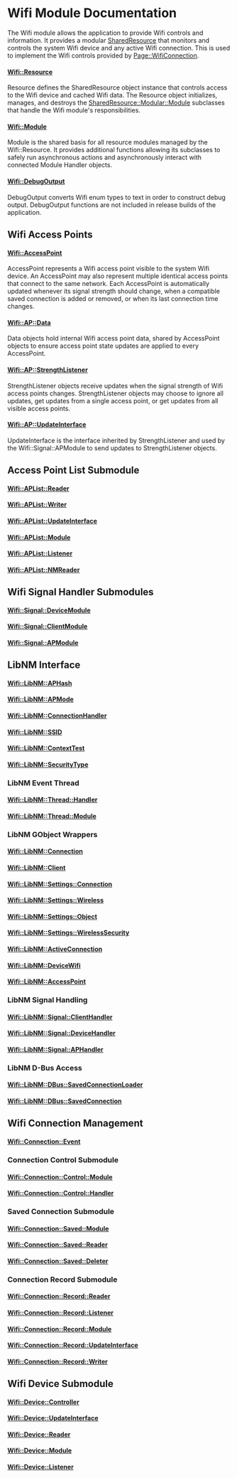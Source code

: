 # Wifi Module Documentation
The Wifi module allows the application to provide Wifi controls and information. It provides a modular [SharedResource](./SharedResource.md) that monitors and controls the system Wifi device and any active Wifi connection. This is used to implement the Wifi controls provided by [Page\::WifiConnection](../../Source/GUI/Page/PageTypes/Page_WifiConnection.h).

#### [Wifi\::Resource](../../Source/System/Wifi/Wifi_Resource.h)
Resource defines the SharedResource object instance that controls access to the Wifi device and cached Wifi data. The Resource object initializes, manages, and destroys the [SharedResource\::Modular\::Module](../../Source/Foundation/SharedResource/Modular/SharedResource_Modular_Module.h) subclasses that handle the Wifi module's responsibilities.

#### [Wifi\::Module](../../Source/System/Wifi/Wifi_Module.h)
Module is the shared basis for all resource modules managed by the Wifi\::Resource. It provides additional functions allowing its subclasses to safely run asynchronous actions and asynchronously interact with connected Module Handler objects.

#### [Wifi\::DebugOutput](../../Source/System/Wifi/Wifi_DebugOutput.h)
DebugOutput converts Wifi enum types to text in order to construct debug output. DebugOutput functions are not included in release builds of the application.

## Wifi Access Points

#### [Wifi\::AccessPoint](../../Source/System/Wifi/Wifi_AccessPoint.h)
AccessPoint represents a Wifi access point visible to the system Wifi device. An AccessPoint may also represent multiple identical access points that connect to the same network. Each AccessPoint is automatically updated whenever its signal strength should change, when a compatible saved connection is added or removed, or when its last connection time changes.

#### [Wifi\::AP\::Data](../../Source/System/Wifi/AP/Wifi_AP_Data.h)
Data objects hold internal Wifi access point data, shared by AccessPoint objects to ensure access point state updates are applied to every AccessPoint.

#### [Wifi\::AP\::StrengthListener](../../Source/System/Wifi/AP/Wifi_AP_StrengthListener.h)
StrengthListener objects receive updates when the signal strength of Wifi access points changes. StrengthListener objects may choose to ignore all updates, get updates from a single access point, or get updates from all visible access points.

#### [Wifi\::AP\::UpdateInterface](../../Source/System/Wifi/AP/Wifi_AP_UpdateInterface.h)
UpdateInterface is the interface inherited by StrengthListener and used by the Wifi\::Signal\::APModule to send updates to StrengthListener objects.

## Access Point List Submodule

#### [Wifi\::APList\::Reader](../../Source/System/Wifi/APList/Wifi_APList_Reader.h)

#### [Wifi\::APList\::Writer](../../Source/System/Wifi/APList/Wifi_APList_Writer.h)

#### [Wifi\::APList\::UpdateInterface](../../Source/System/Wifi/APList/Wifi_APList_UpdateInterface.h)

#### [Wifi\::APList\::Module](../../Source/System/Wifi/APList/Wifi_APList_Module.h)

#### [Wifi\::APList\::Listener](../../Source/System/Wifi/APList/Wifi_APList_Listener.h)

#### [Wifi\::APList\::NMReader](../../Source/System/Wifi/APList/Wifi_APList_NMReader.h)

## Wifi Signal Handler Submodules

#### [Wifi\::Signal\::DeviceModule](../../Source/System/Wifi/Signal/Wifi_Signal_DeviceModule.h)

#### [Wifi\::Signal\::ClientModule](../../Source/System/Wifi/Signal/Wifi_Signal_ClientModule.h)

#### [Wifi\::Signal\::APModule](../../Source/System/Wifi/Signal/Wifi_Signal_APModule.h)

## LibNM Interface

#### [Wifi\::LibNM\::APHash](../../Source/System/Wifi/LibNM/Wifi_LibNM_APHash.h)

#### [Wifi\::LibNM\::APMode](../../Source/System/Wifi/LibNM/Wifi_LibNM_APMode.h)

#### [Wifi\::LibNM\::ConnectionHandler](../../Source/System/Wifi/LibNM/Wifi_LibNM_ConnectionHandler.h)

#### [Wifi\::LibNM\::SSID](../../Source/System/Wifi/LibNM/Wifi_LibNM_SSID.h)

#### [Wifi\::LibNM\::ContextTest](../../Source/System/Wifi/LibNM/Wifi_LibNM_ContextTest.h)

#### [Wifi\::LibNM\::SecurityType](../../Source/System/Wifi/LibNM/Wifi_LibNM_SecurityType.h)

### LibNM Event Thread

#### [Wifi\::LibNM\::Thread\::Handler](../../Source/System/Wifi/LibNM/Thread/Wifi_LibNM_Thread_Handler.h)

#### [Wifi\::LibNM\::Thread\::Module](../../Source/System/Wifi/LibNM/Thread/Wifi_LibNM_Thread_Module.h)

### LibNM GObject Wrappers

#### [Wifi\::LibNM\::Connection](../../Source/System/Wifi/LibNM/GObjects/Owned/Wifi_LibNM_Connection.h)

#### [Wifi\::LibNM\::Client](../../Source/System/Wifi/LibNM/GObjects/Owned/Wifi_LibNM_Client.h)

#### [Wifi\::LibNM\::Settings\::Connection](../../Source/System/Wifi/LibNM/GObjects/Owned/Settings/Wifi_LibNM_Settings_Connection.h)

#### [Wifi\::LibNM\::Settings\::Wireless](../../Source/System/Wifi/LibNM/GObjects/Owned/Settings/Wifi_LibNM_Settings_Wireless.h)

#### [Wifi\::LibNM\::Settings\::Object](../../Source/System/Wifi/LibNM/GObjects/Owned/Settings/Wifi_LibNM_Settings_Object.h)

#### [Wifi\::LibNM\::Settings\::WirelessSecurity](../../Source/System/Wifi/LibNM/GObjects/Owned/Settings/Wifi_LibNM_Settings_WirelessSecurity.h)

#### [Wifi\::LibNM\::ActiveConnection](../../Source/System/Wifi/LibNM/GObjects/Borrowed/Wifi_LibNM_ActiveConnection.h)

#### [Wifi\::LibNM\::DeviceWifi](../../Source/System/Wifi/LibNM/GObjects/Borrowed/Wifi_LibNM_DeviceWifi.h)

#### [Wifi\::LibNM\::AccessPoint](../../Source/System/Wifi/LibNM/GObjects/Borrowed/Wifi_LibNM_AccessPoint.h)

### LibNM Signal Handling

#### [Wifi\::LibNM\::Signal\::ClientHandler](../../Source/System/Wifi/LibNM/Signal/Wifi_LibNM_Signal_ClientHandler.h)

#### [Wifi\::LibNM\::Signal\::DeviceHandler](../../Source/System/Wifi/LibNM/Signal/Wifi_LibNM_Signal_DeviceHandler.h)

#### [Wifi\::LibNM\::Signal\::APHandler](../../Source/System/Wifi/LibNM/Signal/Wifi_LibNM_Signal_APHandler.h)

### LibNM D-Bus Access

#### [Wifi\::LibNM\::DBus\::SavedConnectionLoader](../../Source/System/Wifi/LibNM/DBus/Wifi_LibNM_DBus_SavedConnectionLoader.h)

#### [Wifi\::LibNM\::DBus\::SavedConnection](../../Source/System/Wifi/LibNM/DBus/Wifi_LibNM_DBus_SavedConnection.h)

## Wifi Connection Management

#### [Wifi\::Connection\::Event](../../Source/System/Wifi/Connection/Wifi_Connection_Event.h)

### Connection Control Submodule

#### [Wifi\::Connection\::Control\::Module](../../Source/System/Wifi/Connection/Control/Wifi_Connection_Control_Module.h)

#### [Wifi\::Connection\::Control\::Handler](../../Source/System/Wifi/Connection/Control/Wifi_Connection_Control_Handler.h)

### Saved Connection Submodule

#### [Wifi\::Connection\::Saved\::Module](../../Source/System/Wifi/Connection/Saved/Wifi_Connection_Saved_Module.h)

#### [Wifi\::Connection\::Saved\::Reader](../../Source/System/Wifi/Connection/Saved/Wifi_Connection_Saved_Reader.h)

#### [Wifi\::Connection\::Saved\::Deleter](../../Source/System/Wifi/Connection/Saved/Wifi_Connection_Saved_Deleter.h)

### Connection Record Submodule

#### [Wifi\::Connection\::Record\::Reader](../../Source/System/Wifi/Connection/Record/Wifi_Connection_Record_Reader.h)

#### [Wifi\::Connection\::Record\::Listener](../../Source/System/Wifi/Connection/Record/Wifi_Connection_Record_Listener.h)

#### [Wifi\::Connection\::Record\::Module](../../Source/System/Wifi/Connection/Record/Wifi_Connection_Record_Module.h)

#### [Wifi\::Connection\::Record\::UpdateInterface](../../Source/System/Wifi/Connection/Record/Wifi_Connection_Record_UpdateInterface.h)

#### [Wifi\::Connection\::Record\::Writer](../../Source/System/Wifi/Connection/Record/Wifi_Connection_Record_Writer.h)

## Wifi Device Submodule

#### [Wifi\::Device\::Controller](../../Source/System/Wifi/Device/Wifi_Device_Controller.h)

#### [Wifi\::Device\::UpdateInterface](../../Source/System/Wifi/Device/Wifi_Device_UpdateInterface.h)

#### [Wifi\::Device\::Reader](../../Source/System/Wifi/Device/Wifi_Device_Reader.h)

#### [Wifi\::Device\::Module](../../Source/System/Wifi/Device/Wifi_Device_Module.h)

#### [Wifi\::Device\::Listener](../../Source/System/Wifi/Device/Wifi_Device_Listener.h)

